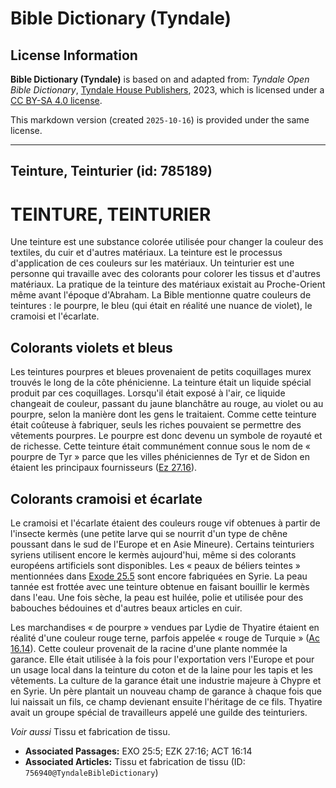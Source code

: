 # Bible Dictionary (Tyndale)

## License Information

**Bible Dictionary (Tyndale)** is based on and adapted from: _Tyndale Open Bible Dictionary_, [Tyndale House Publishers](https://tyndaleopenresources.com/), 2023, which is licensed under a [CC BY-SA 4.0 license](https://creativecommons.org/licenses/by-sa/4.0/legalcode.en).

This markdown version (created `2025-10-16`) is provided under the same license.



--------------------------------

## Teinture, Teinturier (id: 785189)

TEINTURE, TEINTURIER
====================

Une teinture est une substance colorée utilisée pour changer la couleur des textiles, du cuir et d'autres matériaux. La teinture est le processus d'application de ces couleurs sur les matériaux. Un teinturier est une personne qui travaille avec des colorants pour colorer les tissus et d'autres matériaux. La pratique de la teinture des matériaux existait au Proche\-Orient même avant l'époque d'Abraham. La Bible mentionne quatre couleurs de teintures : le pourpre, le bleu (qui était en réalité une nuance de violet), le cramoisi et l'écarlate.

Colorants violets et bleus
--------------------------

Les teintures pourpres et bleues provenaient de petits coquillages murex trouvés le long de la côte phénicienne. La teinture était un liquide spécial produit par ces coquillages. Lorsqu'il était exposé à l'air, ce liquide changeait de couleur, passant du jaune blanchâtre au rouge, au violet ou au pourpre, selon la manière dont les gens le traitaient. Comme cette teinture était coûteuse à fabriquer, seuls les riches pouvaient se permettre des vêtements pourpres. Le pourpre est donc devenu un symbole de royauté et de richesse. Cette teinture était communément connue sous le nom de « pourpre de Tyr » parce que les villes phéniciennes de Tyr et de Sidon en étaient les principaux fournisseurs ([Ez 27\.16](https://ref.ly/Ezek27:16)).

Colorants cramoisi et écarlate
------------------------------

Le cramoisi et l'écarlate étaient des couleurs rouge vif obtenues à partir de l'insecte kermès (une petite larve qui se nourrit d'un type de chêne poussant dans le sud de l'Europe et en Asie Mineure). Certains teinturiers syriens utilisent encore le kermès aujourd'hui, même si des colorants européens artificiels sont disponibles. Les « peaux de béliers teintes » mentionnées dans [Exode 25\.5](https://ref.ly/Exod25:5) sont encore fabriquées en Syrie. La peau tannée est frottée avec une teinture obtenue en faisant bouillir le kermès dans l'eau. Une fois sèche, la peau est huilée, polie et utilisée pour des babouches bédouines et d'autres beaux articles en cuir.

Les marchandises « de pourpre » vendues par Lydie de Thyatire étaient en réalité d'une couleur rouge terne, parfois appelée « rouge de Turquie » ([Ac 16\.14](https://ref.ly/Acts16:14)). Cette couleur provenait de la racine d'une plante nommée la garance. Elle était utilisée à la fois pour l'exportation vers l'Europe et pour un usage local dans la teinture du coton et de la laine pour les tapis et les vêtements. La culture de la garance était une industrie majeure à Chypre et en Syrie. Un père plantait un nouveau champ de garance à chaque fois que lui naissait un fils, ce champ devienant ensuite l'héritage de ce fils. Thyatire avait un groupe spécial de travailleurs appelé une guilde des teinturiers.

*Voir aussi* Tissu et fabrication de tissu.

* **Associated Passages:** EXO 25:5; EZK 27:16; ACT 16:14
* **Associated Articles:** Tissu et fabrication de tissu (ID: `756940@TyndaleBibleDictionary`)


